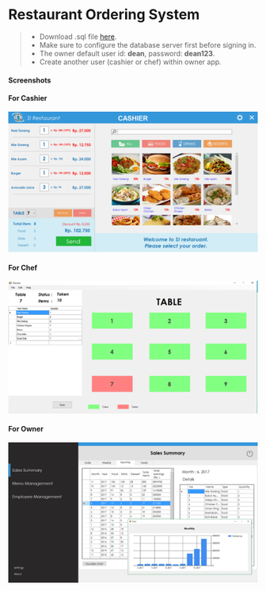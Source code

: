 # Restaurant Ordering System
> - Download .sql file [here](https://drive.google.com/open?id=1nmUW4CHcZ7tYq8KIxnVJfMvArfNMhFb-).
> - Make sure to configure the database server first before signing in.
> - The owner default user id: <b>dean</b>, password: <b>dean123</b>.
> - Create another user (cashier or chef) within owner app.

#### Screenshots
#### For Cashier

![enter image description here](https://raw.githubusercontent.com/normansyarif/ROS/master/Screenshots/cashier.png)

#### For Chef
![enter image description here](https://raw.githubusercontent.com/normansyarif/ROS/master/Screenshots/chef.PNG)

#### For Owner
![enter image description here](https://raw.githubusercontent.com/normansyarif/ROS/master/Screenshots/owner.png)
